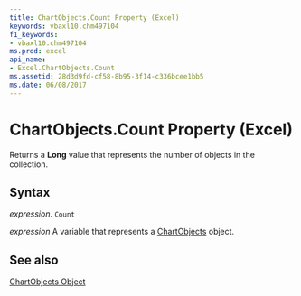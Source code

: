 ```yaml
---
title: ChartObjects.Count Property (Excel)
keywords: vbaxl10.chm497104
f1_keywords:
- vbaxl10.chm497104
ms.prod: excel
api_name:
- Excel.ChartObjects.Count
ms.assetid: 28d3d9fd-cf58-8b95-3f14-c336bcee1bb5
ms.date: 06/08/2017
---
```



# ChartObjects.Count Property (Excel)

Returns a  **Long** value that represents the number of objects in the collection.


## Syntax

 _expression_. `Count`

 _expression_ A variable that represents a [ChartObjects](Excel.ChartObjects.md) object.


## See also


[ChartObjects Object](Excel.ChartObjects.md)

